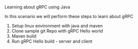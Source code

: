 Learning about gRPC using Java 

In this scenario we will perform these steps to learn about gRPC  

1. Setup linux environment with java and maven 
1. Clone sample git Repo with gRPC Hello world 
1. Maven build
1. Run gRPC Hello build - server and client 
